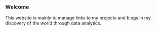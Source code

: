 ### Welcome
This website is mainly to manage links to my projects and blogs in my discovery of the world through data analytics.